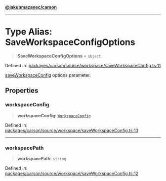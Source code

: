 [**@jakubmazanec/carson**](../README.md)

---

# Type Alias: SaveWorkspaceConfigOptions

> **SaveWorkspaceConfigOptions** = `object`

Defined in:
[packages/carson/source/workspace/saveWorkspaceConfig.ts:11](https://github.com/jakubmazanec/tools/blob/5907d31a071e860d7db8b8a00f698d18fe23e18a/packages/carson/source/workspace/saveWorkspaceConfig.ts#L11)

[saveWorkspaceConfig](../functions/saveWorkspaceConfig.md) options parameter.

## Properties

### workspaceConfig

> **workspaceConfig**: [`WorkspaceConfig`](WorkspaceConfig.md)

Defined in:
[packages/carson/source/workspace/saveWorkspaceConfig.ts:13](https://github.com/jakubmazanec/tools/blob/5907d31a071e860d7db8b8a00f698d18fe23e18a/packages/carson/source/workspace/saveWorkspaceConfig.ts#L13)

---

### workspacePath

> **workspacePath**: `string`

Defined in:
[packages/carson/source/workspace/saveWorkspaceConfig.ts:12](https://github.com/jakubmazanec/tools/blob/5907d31a071e860d7db8b8a00f698d18fe23e18a/packages/carson/source/workspace/saveWorkspaceConfig.ts#L12)

